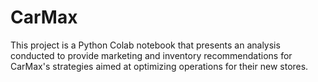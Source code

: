 # CarMax
This project is a Python Colab notebook that presents an analysis conducted to provide marketing and inventory recommendations for CarMax's strategies aimed at optimizing operations for their new stores.
